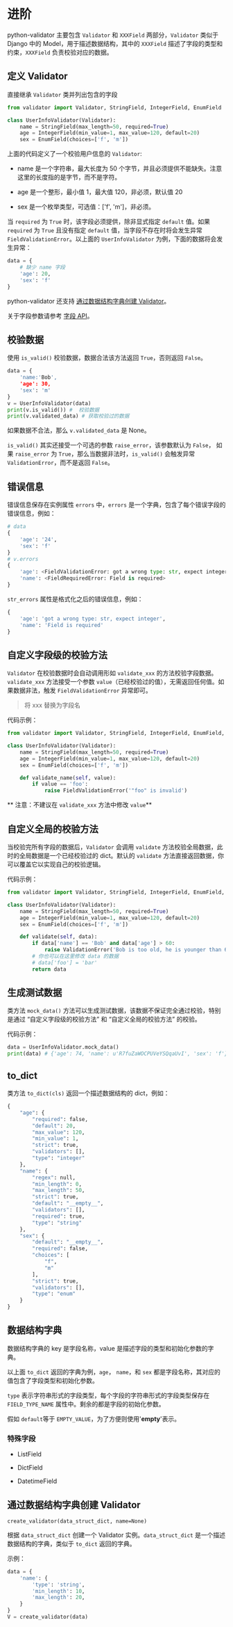 # 进阶

python-validator 主要包含 `Validator` 和 `XXXField` 两部分，`Validator` 类似于 Django 中的 Model，用于描述数据结构，其中的 `XXXField` 描述了字段的类型和约束，`XXXField` 负责校验对应的数据。

## 定义 Validator

直接继承 `Validator` 类并列出包含的字段

```python
from validator import Validator, StringField, IntegerField, EnumField

class UserInfoValidator(Validator):
    name = StringField(max_length=50, required=True)
    age = IntegerField(min_value=1, max_value=120, default=20)
    sex = EnumField(choices=['f', 'm'])
```

上面的代码定义了一个校验用户信息的 `Validator`:

- name 是一个字符串，最大长度为 50 个字节，并且必须提供不能缺失。注意这里的长度指的是字节，而不是字符。

- age 是一个整形，最小值 1，最大值 120，非必须，默认值 20

- sex 是一个枚举类型，可选值：['f', 'm']，非必须。

当 `required` 为 `True` 时，该字段必须提供，除非显式指定 `default` 值。如果 `required` 为 `True` 且没有指定 `default` 值，当字段不存在时将会发生异常 `FieldValidationError`。以上面的 `UserInfoValidator` 为例，下面的数据将会发生异常：

```python
data = {
    # 缺少 name 字段
    'age': 20,
    'sex': 'f'
}
```
python-validator 还支持 [通过数据结构字典创建 Validator](#validator_1)。

关于字段参数请参考 [字段 API](fields.md)。

## 校验数据

使用 `is_valid()` 校验数据，数据合法该方法返回 `True`，否则返回 `False`。

```python
data = {
    'name:'Bob',
    'age': 30,
    'sex': 'm'
}
v = UserInfoValidator(data)
print(v.is_valid()) #  校验数据
print(v.validated_data) # 获取校验过的数据
```

如果数据不合法，那么 `v.validated_data` 是 None。

`is_valid()` 其实还接受一个可选的参数 `raise_error`，该参数默认为 `False`，
如果 `raise_error` 为 `True`，那么当数据非法时，`is_valid()` 会触发异常 `ValidationError`，而不是返回 `False`。

## 错误信息

错误信息保存在实例属性 `errors` 中，`errors` 是一个字典，包含了每个错误字段的错误信息，例如：

```python
# data
{
    'age': '24',
    'sex': 'f'
}
# v.errors
{
    'age': <FieldValidationError: got a wrong type: str, expect integer>,
    'name': <FieldRequiredError: Field is required>
}
```

`str_errors` 属性是格式化之后的错误信息，例如：

```python
{
    'age': 'got a wrong type: str, expect integer',
    'name': 'Field is required'
}
```

## 自定义字段级的校验方法

`Validator` 在校验数据时会自动调用形如 `validate_xxx` 的方法校验字段数据。
`validate_xxx` 方法接受一个参数 `value`（已经校验过的值），无需返回任何值。如果数据非法，触发 `FieldValidationError` 异常即可。

> 将 xxx 替换为字段名

代码示例：

```python
from validator import Validator, StringField, IntegerField, EnumField, FieldValidationError

class UserInfoValidator(Validator):
    name = StringField(max_length=50, required=True)
    age = IntegerField(min_value=1, max_value=120, default=20)
    sex = EnumField(choices=['f', 'm'])

    def validate_name(self, value):
        if value == 'foo':
            raise FieldValidationError('"foo" is invalid')

```

** 注意：不建议在 `validate_xxx` 方法中修改 `value`**

## 自定义全局的校验方法

当校验完所有字段的数据后，`Validator` 会调用 `validate` 方法校验全局数据，此时的全局数据是一个已经校验过的 dict。默认的 `validate` 方法直接返回数据，你可以覆盖它以实现自己的校验逻辑。

代码示例：

```python
from validator import Validator, StringField, IntegerField, EnumField, ValidationError

class UserInfoValidator(Validator):
    name = StringField(max_length=50, required=True)
    age = IntegerField(min_value=1, max_value=120, default=20)
    sex = EnumField(choices=['f', 'm'])

    def validate(self, data):
        if data['name'] == 'Bob' and data['age'] > 60:
            raise ValidationError('Bob is too old, he is younger than 60 age')
        # 你也可以在这里修改 data 的数据
        # data['foo'] = 'bar'
        return data
```

## 生成测试数据

类方法 `mock_data()` 方法可以生成测试数据，该数据不保证完全通过校验，特别是通过 “自定义字段级的校验方法” 和 “自定义全局的校验方法” 的校验。

代码示例：

```python
data = UserInfoValidator.mock_data()
print(data) # {'age': 74, 'name': u'R7fuZaWOCPUVeYSQqaUvI', 'sex': 'f'}
```

## to_dict

类方法 `to_dict(cls)` 返回一个描述数据结构的 dict，例如：

```python
{
    "age": {
        "required": false,
        "default": 20,
        "max_value": 120,
        "min_value": 1,
        "strict": true,
        "validators": [],
        "type": "integer"
    },
    "name": {
        "regex": null,
        "min_length": 0,
        "max_length": 50,
        "strict": true,
        "default": "__empty__",
        "validators": [],
        "required": true,
        "type": "string"
    },
    "sex": {
        "default": "__empty__",
        "required": false,
        "choices": [
            "f",
            "m"
        ],
        "strict": true,
        "validators": [],
        "type": "enum"
    }
}
```

## 数据结构字典

数据结构字典的 key 是字段名称，value 是描述字段的类型和初始化参数的字典。

以上面 `to_dict` 返回的字典为例，`age`， `name`，和 `sex` 都是字段名称，其对应的值包含了字段类型和初始化参数。

`type` 表示字符串形式的字段类型，每个字段的字符串形式的字段类型保存在 `FIELD_TYPE_NAME` 属性中。剩余的都是字段的初始化参数。

假如 `default`等于 `EMPTY_VALUE`，为了方便则使用'__empty__'表示。

### 特殊字段

- ListField

    

- DictField

- DatetimeField

## 通过数据结构字典创建 Validator

`create_validator(data_struct_dict, name=None)`

根据 `data_struct_dict` 创建一个 Validator 实例。`data_struct_dict` 是一个描述数据结构的字典，类似于 `to_dict` 返回的字典。

示例：

```python
data = {
    'name': {
        'type': 'string',
        'min_length': 10,
        'max_length': 20,
    }
}
V = create_validator(data)
```
